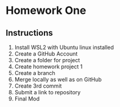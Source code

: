 # Homework One
## Instructions
1. Install WSL2 with Ubuntu linux installed
2. Create a GitHub Account
3. Create a folder for project
4. Create homework project 1
5. Create a branch
6. Merge locally as well as on GitHub
7. Create 3rd commit
8. Submit a link to repository
9. Final Mod
